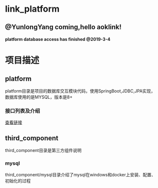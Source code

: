 # link_platform
## @YunlongYang coming,hello aoklink!
#### platform database access has finished @2019-3-4

# 项目描述

## platform
platform目录是项目的数据库交互模块代码，使用SpringBoot,JDBC,JPA实现，数据库使用的是MYSQL，版本是8+

### 接口列表及介绍
[查看链接](platform/README.md)

## third_component
third_component目录是第三方组件说明
### mysql
third_component/mysql目录介绍了mysql在windows和docker上安装、配置、初始化的过程